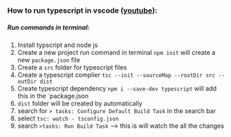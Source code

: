 ### How to run typescript in vscode ([youtube](https://www.youtube.com/watch?v=4zdBk6wisxc)): 

##### Run commands in terminal: 
1. Install typscript and node js
2. Create a new project run command in terminal `npm init` will create a new `package.json` file
2. Create a `src` folder for typescript files  
3. Create a typescript complier `tsc --init --sourceMap --rootDir src --outDir dist`
4. Create typescript dependency `npm i --save-dev typescript` will add this in the `package.json 
5. `dist` folder will be created by automatically 
6. search for `> tasks: Configure Default Build Task` in the search bar
7. select `tsc: watch - tsconfig.json`
8. search `>tasks: Run Build Task` --> this is will watch the all the changes 

